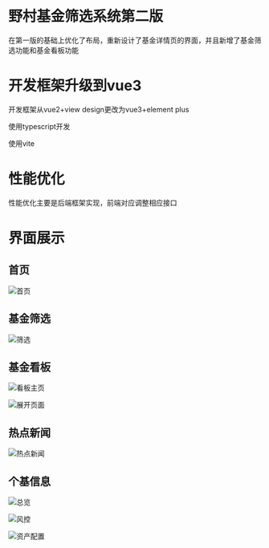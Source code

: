 # 野村基金筛选系统第二版

在第一版的基础上优化了布局，重新设计了基金详情页的界面，并且新增了基金筛选功能和基金看板功能

# 开发框架升级到vue3

开发框架从vue2+view design更改为vue3+element plus

使用typescript开发

使用vite

# 性能优化

性能优化主要是后端框架实现，前端对应调整相应接口


# 界面展示

## 首页

![首页](https://pengchuanc.github.io/images/fund/home.png)

## 基金筛选

![筛选](https://pengchuanc.github.io/images/fund/cart.png)

## 基金看板

![看板主页](https://pengchuanc.github.io/images/fund/dashboard1.png)

![展开页面](https://pengchuanc.github.io/images/fund/dashboard2.png)

## 热点新闻

![热点新闻](https://pengchuanc.github.io/images/fund/news.png)

## 个基信息

![总览](https://pengchuanc.github.io/images/fund/info1.png)

![风控](https://pengchuanc.github.io/images/fund/info3.png)

![资产配置](https://pengchuanc.github.io/images/fund/info2.png)